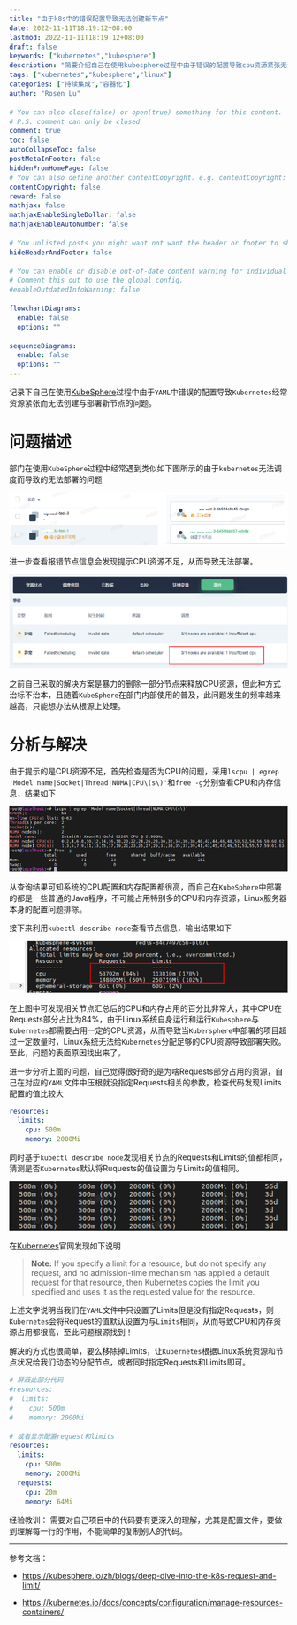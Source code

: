 ```yaml
---
title: "由于k8s中的错误配置导致无法创建新节点"
date: 2022-11-11T18:19:12+08:00
lastmod: 2022-11-11T18:19:12+08:00
draft: false
keywords: ["kubernetes","kubesphere"]
description: "简要介绍自己在使用kubesphere过程中由于错误的配置导致cpu资源紧张无法创建新节点的问题"
tags: ["kubernetes","kubesphere","linux"]
categories: ["持续集成","容器化"]
author: "Rosen Lu"

# You can also close(false) or open(true) something for this content.
# P.S. comment can only be closed
comment: true
toc: false
autoCollapseToc: false
postMetaInFooter: false
hiddenFromHomePage: false
# You can also define another contentCopyright. e.g. contentCopyright: "This is another copyright."
contentCopyright: false
reward: false
mathjax: false
mathjaxEnableSingleDollar: false
mathjaxEnableAutoNumber: false

# You unlisted posts you might want not want the header or footer to show
hideHeaderAndFooter: false

# You can enable or disable out-of-date content warning for individual post.
# Comment this out to use the global config.
#enableOutdatedInfoWarning: false

flowchartDiagrams:
  enable: false
  options: ""

sequenceDiagrams: 
  enable: false
  options: ""
---
```


记录下自己在使用[KubeSphere](https://kubesphere.io/)过程中由于`YAML`中错误的配置导致`Kubernetes`经常资源紧张而无法创建与部署新节点的问题。

<!--more-->

# 问题描述

部门在使用`KubeSphere`过程中经常遇到类似如下图所示的由于`kubernetes`无法调度而导致的无法部署的问题

![kubesphere部署失败](/blog_img/k8s/cpu-resource-not-enough-due-to-invalid-k8s-config/kubesphere-can-not-deploy-error.png "kubesphere部署失败") 

进一步查看报错节点信息会发现提示CPU资源不足，从而导致无法部署。

![内存不足导致k8s无法调度](/blog_img/k8s/cpu-resource-not-enough-due-to-invalid-k8s-config/kubesphere-insufficient-cpu.png "内存不足导致k8s无法调度") 

之前自己采取的解决方案是暴力的删除一部分节点来释放CPU资源，但此种方式治标不治本，且随着`KubeSphere`在部门内部使用的普及，此问题发生的频率越来越高，只能想办法从根源上处理。

# 分析与解决

由于提示的是CPU资源不足，首先检查是否为CPU的问题，采用`lscpu | egrep 'Model name|Socket|Thread|NUMA|CPU\(s\)'`和`free -g`分别查看CPU和内存信息，结果如下

![服务器CPU和内存信息](/blog_img/k8s/cpu-resource-not-enough-due-to-invalid-k8s-config/linux-server-cpu-mem-info.png "服务器CPU和内存信息") 

从查询结果可知系统的CPU配置和内存配置都很高，而自己在`KubeSphere`中部署的都是一些普通的Java程序，不可能占用特别多的CPU和内存资源，Linux服务器本身的配置问题排除。

接下来利用`kubectl describe node`查看节点信息，输出结果如下

![查看k8s节点信息](/blog_img/k8s/cpu-resource-not-enough-due-to-invalid-k8s-config/kubectl-describe-node.png "查看k8s节点信息") 

在上图中可发现相关节点汇总后的CPU和内存占用的百分比非常大，其中CPU在Requests部分占比为84%，由于Linux系统自身运行和运行`Kubesphere`与`Kubernetes`都需要占用一定的CPU资源，从而导致当`Kubersphere`中部署的项目超过一定数量时，Linux系统无法给`Kubernetes`分配足够的CPU资源导致部署失败。至此，问题的表面原因找出来了。

进一步分析上面的问题，自己觉得很好奇的是为啥Requests部分占用的资源，自己在对应的`YAML`文件中压根就没指定Requests相关的参数，检查代码发现Limits配置的值比较大

```yaml
resources: 
  limits: 
    cpu: 500m
    memory: 2000Mi
```

同时基于`kubectl describe node`发现相关节点的Requests和Limits的值都相同，猜测是否`Kubernetes`默认将Ruquests的值设置为与Limits的值相同。

![k8s节点limits和requests相同](/blog_img/k8s/cpu-resource-not-enough-due-to-invalid-k8s-config/kubectl-nodes-requests-and-limits.png "k8s节点limits和requests相同") 

在[Kubernetes](https://kubernetes.io/docs/concepts/configuration/manage-resources-containers/)官网发现如下说明

> **Note:** If you specify a limit for a resource, but do not specify any request, and no admission-time mechanism has applied a default request for that resource, then Kubernetes copies the limit you specified and uses it as the requested value for the resource.

上述文字说明当我们在`YAML`文件中只设置了Limits但是没有指定Requests，则`Kubernetes`会将Request的值默认设置为与`Limits`相同，从而导致CPU和内存资源占用都很高，至此问题根源找到！

解决的方式也很简单，要么移除掉Limits，让`Kubernetes`根据Linux系统资源和节点状况给我们动态的分配节点，或者同时指定Requests和Limits即可。

```yaml
# 屏蔽此部分代码
#resources: 
#  limits: 
#    cpu: 500m
#    memory: 2000Mi 

# 或者显示配置request和limits
resources: 
  limits: 
    cpu: 500m
    memory: 2000Mi
  requests: 
    cpu: 20m
    memory: 64Mi
```

经验教训： 需要对自己项目中的代码要有更深入的理解，尤其是配置文件，要做到理解每一行的作用，不能简单的复制别人的代码。

----

参考文档：

* https://kubesphere.io/zh/blogs/deep-dive-into-the-k8s-request-and-limit/

* https://kubernetes.io/docs/concepts/configuration/manage-resources-containers/